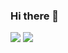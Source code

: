 ### Hi there 👋

<img src="https://img.shields.io/badge/typescript-3178C6?style=for-the-badge&logo=typescript&logoColor=FFFFFF"/> <img src="https://img.shields.io/badge/React-61DAFB?style=for-the-badge&logo=React&logoColor=FFFFFF"/>

<!--
**lurgi/lurgi** is a ✨ _special_ ✨ repository because its `README.md` (this file) appears on your GitHub profile.

Here are some ideas to get you started:

- 🔭 I’m currently working on ...
- 🌱 I’m currently learning ...
- 👯 I’m looking to collaborate on ...
- 🤔 I’m looking for help with ...
- 💬 Ask me about ...
- 📫 How to reach me: ...
- 😄 Pronouns: ...
- ⚡ Fun fact: ...
-->

